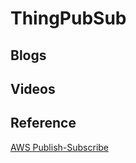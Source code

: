 # ThingPubSub

## Blogs


## Videos

## Reference

[AWS Publish-Subscribe](https://buildstorm.com/docs/aws_iot_for_esp32/v1.0.0/_publish-_subscribe.html)
